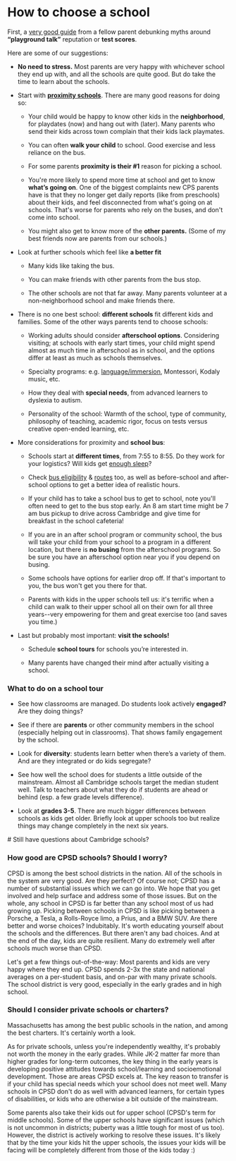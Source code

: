 # How to choose a school
First, a [very good guide](http://www.cpsd.us/UserFiles/Servers/Server_3042785/File/Migration/Reflections_on_the_Kindergarten_Lottery.pdf?rev=0) from a fellow parent debunking myths around **“playground talk”** reputation or **test scores**. 

Here are some of our suggestions:

* **No need to stress.** Most parents are very happy with whichever school they end up with, and all the schools are quite good.  But do take the time to learn about the schools. 
* Start with **[proximity schools](http://cpsd.us/departments/frc/proximity_map_finder)**.  There are many good reasons for doing so:

    * Your child would be happy to know other kids in the **neighborhood**, for playdates (now) and hang out with (later).  Many parents who send their kids across town complain that their kids lack playmates. 

    * You can often **walk your child** to school.  Good exercise and less reliance on the bus.

    * For some parents **proximity is their #1** reason for picking a school.

    * You're more likely to spend more time at school and get to know **what’s going on**.  One of the biggest complaints new CPS parents have is that they no longer get daily reports (like from preschools) about their kids, and feel disconnected from what's going on at schools. That's worse for parents who rely on the buses, and don't come into school.

    * You might also get to know more of the **other parents.**  (Some of my best friends now are parents from our schools.)

* Look at further schools which feel like **a better fit**

    * Many kids like taking the bus.  

    * You can make friends with other parents from the bus stop.  

    * The other schools are not that far away. Many parents volunteer at a non-neighborhood school and make friends there.

* There is no one best school: **different schools** fit  different kids and families.  Some of the other ways parents tend to choose schools:

    * Working adults should consider **afterschool options**. Considering visiting; at schools with early start times, your child might spend almost as much time in afterschool as in school, and the options differ at least as much as schools themselves.

    * Specialty programs: e.g.  [language/immersion](/#language), Montessori, Kodaly music, etc.

    * How they deal with **special needs**, from advanced learners to dyslexia to autism.

    * Personality of the school: Warmth of the school, type of community, philosophy of teaching, academic rigor, focus on tests versus creative open-ended learning, etc.

* More considerations for proximity and **school bus**:

    * Schools start at **different times**, from 7:55 to 8:55.  Do they work for your logistics? Will kids get [enough sleep](https://www.cdc.gov/features/school-start-times/index.html)? 

    * Check [bus eligibility](http://www.cpsd.us/cms/One.aspx?portalId=3042869&pageId=3407666) & [routes](https://ewa.edulogweb.com/cambridgema1web/webquery/) too, as well as before-school and after-school options to get a better idea of realistic hours. 

    * If your child has to take a school bus to get to school, note you'll often need to get to the bus stop early.  An 8 am start time might be 7 am bus pickup to drive across Cambridge and give time for breakfast in the school cafeteria! 

    * If you are in an after school program or community school, the bus will take your child from your school to a program in a different location, but there is **no busing** from the afterschool programs.  So be sure you have an afterschool option near you if you depend on busing.

    * Some schools have options for earlier drop off.  If that's important to you, the bus won't get you there for that.

    * Parents with kids in the upper schools tell us: it's terrific when a child can walk to their upper school all on their own for all three years--very empowering for them and great exercise too (and saves you time.)


* Last but probably most important: **visit the schools!**

    * Schedule **school tours** for schools you’re interested in. 
    
    * Many parents have changed their mind after actually visiting a school.


### What to do on a school tour

* See how classrooms are managed. Do students look actively **engaged?** Are they doing things? 

* See if there are **parents** or other community members in the school (especially helping out in classrooms).
  That shows family engagement by the school.

* Look for **diversity**: students learn better when there’s a variety of them.  And are they integrated or do kids segregate?

* See how well the school does for students a little outside of the mainstream. Almost all Cambridge schools target the median student well. Talk to teachers about what they do if students are ahead or behind (esp. a few grade levels difference).

* Look at **grades 3-5**. There are much bigger differences between schools as kids get older. Briefly look at upper schools too but realize things may change completely in the next six years. 

<div class="dspacer"/>
# Still have questions about Cambridge schools? 

### How good are CPSD schools? Should I worry? 

CPSD is among the best school districts in the nation. All of the schools in the system are very good. Are they perfect? Of course not; CPSD has a number of substantial issues which we can go into. We hope that you get involved and help surface and address some of those issues. But on the whole, any school in CPSD is far better than any school most of us had growing up. Picking between schools in CPSD is like picking between a Porsche, a Tesla, a Rolls-Royce limo, a Prius, and a BMW SUV. Are there better and worse choices? Indubitably. It's worth educating yourself about the schools and the differences. But there aren't any bad choices. And at the end of the day, kids are quite resilient. Many do extremely well after schools much worse than CPSD.

Let's get a few things out-of-the-way: Most parents and kids are very happy where they end up. CPSD spends 2-3x the state and national averages on a per-student basis, and on-par with many private schools. The school district is very good, especially in the early grades and in high school.

### Should I consider private schools or charters? 

Massachusetts has among the best public schools in the nation, and among the best charters. It's certainly worth a look. 

As for private schools, unless you're independently wealthy, it's probably not worth the money in the early grades. While JK-2 matter far more than higher grades for long-term outcomes, the key thing in the early years is developing positive attitudes towards school/learning and socioemotional development. Those are areas CPSD excels at. The key reason to transfer is if your child has special needs which your school does not meet well. Many schools in CPSD don't do as well with advanced learners, for certain types of disabilities, or kids who are otherwise a bit outside of the mainstream. 

Some parents also take their kids out for upper school (CPSD's term for middle schools). Some of the upper schools have significant issues (which is not uncommon in districts; puberty was a little tough for most of us too). However, the district is actively working to resolve these issues.  It's likely that by the time your kids hit the upper schools, the issues your kids will be facing will be completely different from those of the kids today :)

